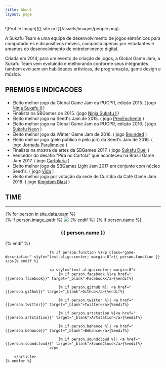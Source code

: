 ```yaml
---
title: About
layout: page
---
```

<!-- SOBRE -->
![Profile Image]({{ site.url }}/assets/images/people.png)

<p>A Sukafu Team é uma equipe de desenvolvimento de jogos eletrônicos para computadores e dispositivos móveis, composta apenas por estudantes e amantes do desenvolvimento de entretenimento digital.</p>
<p>Criada em 2014, para um evento de criação de jogos, a Global Game Jam, a Sukafu Team vem evoluindo e melhorando conforme seus integrantes também evoluem em habilidades artísticas, de programação, game design e música.</p>

<!-- PREMIACOES -->
<!-- <h2> Premiações e indicaçoes <p class="fa fa-trophy" style="color: #ffd700"></p> </h2> -->
<h2 class="samurai-font"> PREMIOS E INDICACOES <p class="fa fa-trophy" style="color: #ffd700"></p></h2>

<ul class="skill-list">
	<li>Eleito melhor jogo da Global Game Jam da PUCPR, edição 2015. ( jogo <a target="_blank" href="https://sukafu-team.itch.io/ninja-sukafu-ii">Ninja Sukafu II</a> )</li>
	<li>Finalista na SBGames de 2015. (jogo <a target="_blank" href="https://sukafu-team.itch.io/ninja-sukafu-ii"> Ninja Sukafu II</a>)</li>
	<li>Eleito melhor jogo na Seed's Jam de 2015. ( jogo <a target="_blank" href="https://sukafu-team.itch.io/prev-enchente">PrevEnchente</a> )</li>
	<li>Eleito melhor jogo na Global Game Jam da PUCPR, edição 2016. ( jogo <a target="_blank" href="https://sukafu-team.itch.io/sukafu-neon">Sukafu Neon</a> )</li>
	<li>Eleito melhor jogo da Winter Game Jam de 2016. ( jogo <a target="_blank" href="https://sukafu-team.itch.io/bounded">Bounded</a> )</li>
	<li>Eleito melhor jogo (pelo público e pelo júri) da Seed's Jam de 2016. ( jogo <a target="_blank" href="https://sukafu-team.itch.io/jornada-paralimpica">Jornada Paralímpica</a> )</li>
	<li>Finalista na mostra de artes da SBGames 2017. ( jogo <a target="_blank" href="https://sukafu-team.itch.io/sukafu-duel"> Sukafu Duel</a> )</li>
	<li>Vencedor do desafio "Pira no Cartola" que aconteceu na Brasil Game Jam 2017. ( jogo <a target="_blank" href="https://sukafu-team.itch.io/cartolaria">Cartolaria</a> )</li>
	<li>Eleito melhor jogo da SBGames Light Jam 2017 em conjunto com núcleo Seed's. ( jogo <a target="_blank" href="https://sukafu-team.itch.io/vida">Vida</a> )</li>
	<li>Eleito melhor jogo por votação da sede de Curitiba da Café Game Jam 2018. ( jogo <a target="_blank" href="https://sukafu-team.itch.io/kingdom-blast">Kingdom Blast</a> )</li>
</ul>


<!-- TEAM -->
<h2 class="samurai-font"> TIME </h2>

<hr style="margin-top:0">

<section class="entry-list">
    {% for person in site.data.team %}
        <article class="team-entry">
            {% if person.image_path %}
                <a class="team-image">
                    <img src="{{ site.url }}/assets/images/team/{{ person.image_path }}">
                </a>
            {% endif %}
            {% if person.name %}
                <h3 class="game-title" style="text-align:center;">
                    <a style="text-decoration: none">
                        {{ person.name }}
                    </a>
                </h3>
            {% endif %}

						{% if person.function %}<p class="game-description" style="text-align:center; margin:0">{{ person.function }}</p>{% endif %}

						<p style="text-align:center; margin:0">
							{% if person.facebook %}<a href="{{person.facebook}}" target="_blank">Facebook</a>{%endif%}

							{% if person.github %}| <a href="{{person.github}}" target="_blank">Github</a>{%endif%}

							{% if person.twitter %}| <a href="{{person.twitter}}" target="_blank">Twitter</a>{%endif%}

							{% if person.artstation %}<a href="{{person.artstation}}" target="_blank">Artstation</a>{%endif%}

							{% if person.behance %}| <a href="{{person.behance}}" target="_blank">Behance</a>{%endif%}

							{% if person.soundcloud %}| <a href="{{person.soundcloud}}" target="_blank">SoundCloud</a>{%endif%}
						</p>

        </article>
    {% endfor %}
</section>
